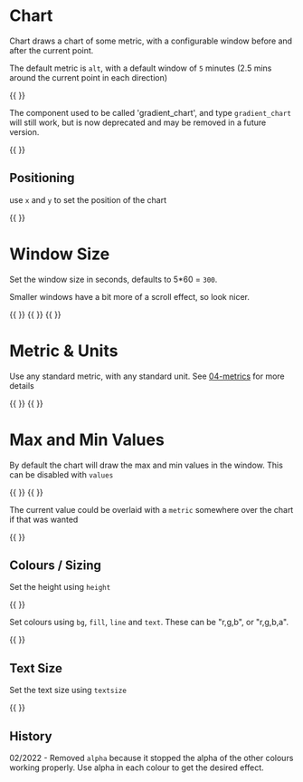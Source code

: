 
# Chart

Chart draws a chart of some metric, with a configurable window before and after the current point.

The default metric is `alt`, with a default window of `5` minutes (2.5 mins around the current point in each direction)

{{ <component type="chart" name="chart" /> }}

The component used to be called 'gradient_chart', and type `gradient_chart` will still work, but is now deprecated and may be removed in 
a future version.

{{ <component type="gradient_chart" name="chart" /> }}

## Positioning

use `x` and `y` to set the position of the chart

{{ <component type="chart" name="gradient_chart" x="100" /> }}

# Window Size

Set the window size in seconds, defaults to 5*60 = `300`.

Smaller windows have a bit more of a scroll effect, so look nicer.

{{ <component type="chart" metric="speed" units="kph" seconds="30" /> }}
{{ <component type="chart" metric="speed" units="kph" seconds="60" /> }}
{{ <component type="chart" metric="speed" units="kph" seconds="90" /> }}

# Metric & Units

Use any standard metric, with any standard unit. See [04-metrics](../04-metrics) for more details

{{ <component type="chart" metric="speed" units="kph" /> }}
{{ <component type="chart" metric="accl.x" units="m/s^2" /> }}

# Max and Min Values

By default the chart will draw the max and min values in the window. This can be disabled with `values`

{{ <component type="chart" metric="speed" units="kph" /> }}
{{ <component type="chart" metric="speed" units="kph" values="false" /> }}

The current value could be overlaid with a `metric` somewhere over the chart if that was wanted

{{
            <component type="chart" name="chart" metric="speed" units="mph" fill="177,26,22" values="false"/>
            <translate x="230" y="40">
                <component type="metric" metric="speed" units="mph" dp="1"/>
            </translate>
}}

## Colours / Sizing

Set the height using `height`

{{ <component type="chart" height="100" /> }}

Set colours using `bg`, `fill`, `line` and `text`. These can be "r,g,b", or "r,g,b,a".

{{ <component type="chart" bg="255,255,0" fill="0,255,255" line="255,0,255" text="0,0,255" /> }}

## Text Size

Set the text size using `textsize`

{{ <component type="chart" textsize="32" /> }}

## History

02/2022 - Removed `alpha` because it stopped the alpha of the other colours working properly. Use alpha in each colour to get
the desired effect.